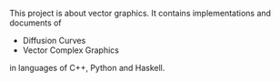 This project is about vector graphics. It contains implementations and 
documents of

 * Diffusion Curves
 * Vector Complex Graphics

in languages of C++, Python and Haskell.
